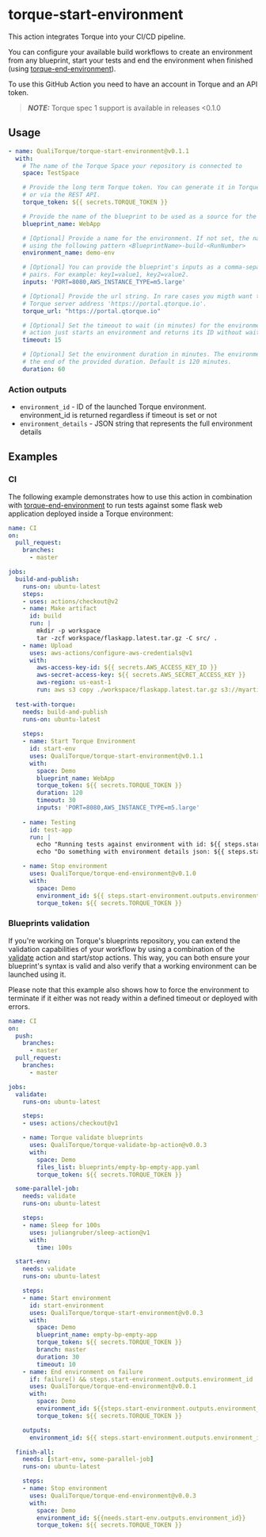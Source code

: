 # torque-start-environment

This action integrates Torque into your CI/CD pipeline.

You can configure your available build workflows to create an environment from any blueprint, start your tests and end the environment when finished (using [torque-end-environment](https://github.com/QualiTorque/torque-end-environment)).

To use this GitHub Action you need to have an account in Torque and an API token.

> **_NOTE:_** Torque spec 1 support is available in releases <0.1.0 

## Usage

```yaml
- name: QualiTorque/torque-start-environment@v0.1.1
  with:
    # The name of the Torque Space your repository is connected to
    space: TestSpace

    # Provide the long term Torque token. You can generate it in Torque > Settings > Integrations
    # or via the REST API.
    torque_token: ${{ secrets.TORQUE_TOKEN }}

    # Provide the name of the blueprint to be used as a source for the environment.
    blueprint_name: WebApp

    # [Optional] Provide a name for the environment. If not set, the name will be generated automatically
    # using the following pattern <BlueprintName>-build-<RunNumber>
    environment_name: demo-env

    # [Optional] You can provide the blueprint's inputs as a comma-separated list of key=value
    # pairs. For example: key1=value1, key2=value2.
    inputs: 'PORT=8080,AWS_INSTANCE_TYPE=m5.large'

    # [Optional] Provide the url string. In rare cases you migth want to override the main
    # Torque server address 'https://portal.qtorque.io'. 
    torque_url: "https://portal.qtorque.io"

    # [Optional] Set the timeout to wait (in minutes) for the environment to become active. If not set, an
    # action just starts an environment and returns its ID without waiting for 'Active' status.
    timeout: 15

    # [Optional] Set the environment duration in minutes. The environment will automatically de-provision at 
    # the end of the provided duration. Default is 120 minutes.
    duration: 60
```
### Action outputs

- `environment_id` - ID of the launched Torque environment. environment_id is returned regardless if timeout is set or not
- `environment_details` - JSON string that represents the full environment details

## Examples

### CI

The following example demonstrates how to use this action in combination with [torque-end-environment](https://github.com/QualiTorque/torque-end-environment) to run tests against some flask web application deployed inside a Torque environment:

```yaml
name: CI
on:
  pull_request:
    branches:
      - master

jobs:
  build-and-publish:
    runs-on: ubuntu-latest
    steps:
    - uses: actions/checkout@v2
    - name: Make artifact
      id: build
      run: |
        mkdir -p workspace
        tar -zcf workspace/flaskapp.latest.tar.gz -C src/ .
    - name: Upload
      uses: aws-actions/configure-aws-credentials@v1
      with:
        aws-access-key-id: ${{ secrets.AWS_ACCESS_KEY_ID }}
        aws-secret-access-key: ${{ secrets.AWS_SECRET_ACCESS_KEY }}
        aws-region: us-east-1
        run: aws s3 copy ./workspace/flaskapp.latest.tar.gz s3://myartifacts/latest
        
  test-with-torque:
    needs: build-and-publish
    runs-on: ubuntu-latest
    
    steps:
    - name: Start Torque Environment
      id: start-env
      uses: QualiTorque/torque-start-environment@v0.1.1
      with:
        space: Demo
        blueprint_name: WebApp
        torque_token: ${{ secrets.TORQUE_TOKEN }}
        duration: 120
        timeout: 30
        inputs: 'PORT=8080,AWS_INSTANCE_TYPE=m5.large'
    
    - name: Testing
      id: test-app
      run: |
        echo "Running tests against environment with id: ${{ steps.start-env.outputs.environment_id }}"
        echo "Do something with environment details json: ${{ steps.start-env.outputs.environment_details }}"

    - name: Stop environment
      uses: QualiTorque/torque-end-environment@v0.1.0
      with:
        space: Demo
        environment_id: ${{ steps.start-environment.outputs.environment_id }}
        torque_token: ${{ secrets.TORQUE_TOKEN }} 
```
### Blueprints validation

If you're working on Torque's blueprints repository, you can extend the validation capabilities of your workflow by using a combination of the [validate](https://github.com/QualiTorque/torque-validate-bp-action) action and start/stop actions. This way, you can both ensure your blueprint's syntax is valid and also verify that a working environment can be launched using it.

Please note that this example also shows how to force the environment to terminate if it either was not ready within a defined timeout or deployed with errors.

```yaml
name: CI
on:
  push:
    branches:
      - master
  pull_request:
    branches:
      - master

jobs:
  validate:
    runs-on: ubuntu-latest

    steps:
    - uses: actions/checkout@v1

    - name: Torque validate blueprints
      uses: QualiTorque/torque-validate-bp-action@v0.0.3
      with:
        space: Demo
        files_list: blueprints/empty-bp-empty-app.yaml
        torque_token: ${{ secrets.TORQUE_TOKEN }}

  some-parallel-job:
    needs: validate
    runs-on: ubuntu-latest

    steps:
    - name: Sleep for 100s
      uses: juliangruber/sleep-action@v1
      with:
        time: 100s

  start-env:
    needs: validate
    runs-on: ubuntu-latest

    steps:
    - name: Start environment
      id: start-environment
      uses: QualiTorque/torque-start-environment@v0.0.3
      with:
        space: Demo
        blueprint_name: empty-bp-empty-app
        torque_token: ${{ secrets.TORQUE_TOKEN }}
        branch: master
        duration: 30
        timeout: 10
    - name: End environment on failure
      if: failure() && steps.start-environment.outputs.environment_id != ''
      uses: QualiTorque/torque-end-environment@v0.0.1
      with:
        space: Demo
        environment_id: ${{steps.start-environment.outputs.environment_id}}
        torque_token: ${{ secrets.TORQUE_TOKEN }}

    outputs:
      environment_id: ${{ steps.start-environment.outputs.environment_id }}

  finish-all:
    needs: [start-env, some-parallel-job]
    runs-on: ubuntu-latest

    steps:
    - name: Stop environment
      uses: QualiTorque/torque-end-environment@v0.0.3
      with:
        space: Demo
        environment_id: ${{needs.start-env.outputs.environment_id}}
        torque_token: ${{ secrets.TORQUE_TOKEN }}
```
